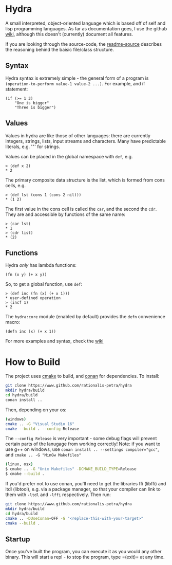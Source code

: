 # Hydra
A small interpreted, object-oriented language which is based off of self and lisp programming languages.
As far as documentation goes, I use the github [wiki](https://github.com/rationalis-petra/hydra/wiki), although 
this doesn't (currently) document all features.

If you are looking through the source-code, the [readme-source](README_SOURCE.md) describes the reasoning behind
the baisic file/class structure.

## Syntax
Hydra syntax is extremely simple - the general form of a program is `(operation-to-perform value-1 value-2 ...)`. For example, and if statement:
```
(if (>= 1 3)
    "One is bigger"
    "Three is bigger")
```

## Values
Values in hydra are like those of other languages: there are currently integers, strings, lists,
input streams and characters. Many have predictable literals, e.g. '"' for strings.

Values can be placed in the global namespace with `def`, e.g.
```
> (def x 2)
* 2
```

The primary composite data structure is the list, which is formed from cons cells, e.g.
```
> (def lst (cons 1 (cons 2 nil)))
* (1 2)
```
The first value in the cons cell is called the `car`, and the second the `cdr`. They are and accessible by functions of the same name:
```
> (car lst)
* 1
> (cdr list)
* (2)
```

## Functions

Hydra *only* has lambda functions:
```
(fn (x y) (+ x y))
```

So, to get a global function, use `def`:
```
> (def inc (fn (x) (+ x 1)))
* user-defined operation
> (incf 1)
* 2
```

The `hydra:core` module (enabled by default) provides the `defn` convenience macro: 
```
(defn inc (x) (+ x 1))
```

For more examples and syntax, check the [wiki](https://github.com/rationalis-petra/hydra/wiki)

# How to Build
The project uses [cmake](https://cmake.org/) to build, and [conan](https://conan.io/) for dependencies. To install:
```sh
git clone https://www.github.com/rationalis-petra/hydra
mkdir hydra/build
cd hydra/build
conan install ..
```
Then, depending on your os:
```sh
(windows)
cmake .. -G "Visual Studio 16"
cmake --build . --config Release
```
The `--config Release` is very important - some debug flags will prevent certain parts of the lanugage from working correctly!
Note: if you want to use g++ on windows, use `conan install .. --settings compiler="gcc"`, and `cmake .. -G "MinGw Makefiles"`
```sh
(linux, osx)
$ cmake .. -G "Unix Makefiles" -DCMAKE_BUILD_TYPE=Release
$ cmake --build .
```

If you'd prefer not to use conan, you'll need to get the libraries ffi (libffi) and ltdl (libtool), e.g. via a package manager, so that your compiler can link to them with `-ltdl` and `-lffi` respectively. Then run:
```sh
git clone https://www.github.com/rationalis-petra/hydra
mkdir hydra/build
cd hydra/build
cmake .. -DUseConan=OFF -G "<replace-this-with-your-target>"
cmake --build .
```

## Startup
Once you've built the program, you can execute it as you would any other binary. This will start a repl - to stop the program, type =(exit)= at any time.
